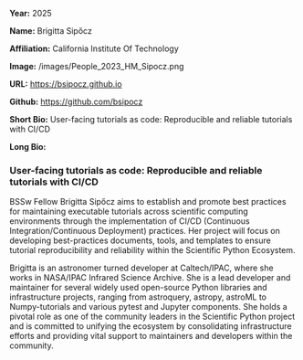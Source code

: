 **Year:** 2025

**Name:** Brigitta Sipőcz

**Affiliation:** California Institute Of Technology

**Image:** /images/People_2023_HM_Sipocz.png

**URL:** https://bsipocz.github.io

**Github:** https://github.com/bsipocz

**Short Bio:** User-facing tutorials as code: Reproducible and reliable tutorials with CI/CD

**Long Bio:**

### User-facing tutorials as code: Reproducible and reliable tutorials with CI/CD

BSSw Fellow Brigitta Sipőcz aims to establish and promote best practices for maintaining executable tutorials across scientific computing environments through the implementation of CI/CD (Continuous Integration/Continuous Deployment) practices. Her project will focus on developing best-practices documents, tools, and templates to ensure tutorial reproducibility and reliability within the Scientific Python Ecosystem.

Brigitta is an astronomer turned developer at Caltech/IPAC, where she works in NASA/IPAC Infrared Science Archive. She is a lead developer and maintainer for several widely used open-source Python libraries and infrastructure projects, ranging from astroquery, astropy, astroML to Numpy-tutorials and various pytest and Jupyter components. She holds a pivotal role as one of the community leaders in the Scientific Python project and is committed to unifying the ecosystem by consolidating infrastructure efforts and providing vital support to maintainers and developers within the community.

<!-- ### Selected Resources -->

<!-- <a href="url" class="link-row">Text</a> -->
